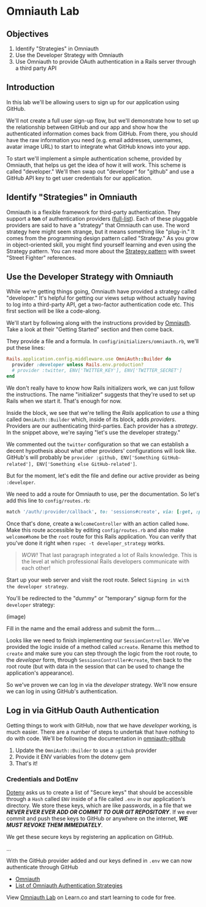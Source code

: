 # Omniauth Lab

## Objectives

1. Identify "Strategies" in Omniauth
2. Use the Developer Strategy with Omniauth
3. Use Omniauth to provide OAuth authentication in a Rails server through a
   third party API

## Introduction

In this lab we'll be allowing users to sign up for our application using
GitHub.

We'll not create a full user sign-up flow, but we'll demonstrate how to set up
the relationship between GitHub and our app and show how the authenticated
information comes back from GitHub. From there, you should have the raw
information you need (e.g. email addresses, usernames, avatar image URL) to
start to integrate what GitHub knows into your app.

To start we'll implement a simple authentication scheme, provided by Omniauth,
that helps us get the idea of how it will work. This scheme is called
"developer." We'll then swap out "developer" for "github" and use a GitHub API
key to get user credentials for our application.

## Identify "Strategies" in Omniauth

Omniauth is a flexible framework for third-party authentication. They support a
**ton** of authentication providers ([full-list][]). Each of these pluggable
providers are said to have a "strategy" that Omniauth can use. The word
strategy here might seem strange, but it means something like "plug-in." It
comes from the programming design pattern called "Strategy." As you grow in
object-oriented skill, you might find yourself learning and even using the
Strategy pattern. You can read more about the [Strategy pattern][strategy] with
sweet "Street Fighter" references.

## Use the Developer Strategy with Omniauth

While we're getting things going, Omniauth have provided a strategy called
"developer." It's helpful for getting our views setup without actually having
to log into a third-party API, get a two-factor authentication code etc. This
first section will be like a code-along.

We'll start by following along with the instructions provided by [Omniauth][].
Take a look at their "Getting Started" section and then come back.

They provide a file and a formula. In `config/initializers/omniauth.rb`, we'll
put these lines:

```ruby
Rails.application.config.middleware.use OmniAuth::Builder do
  provider :developer unless Rails.env.production?
  # provider :twitter, ENV['TWITTER_KEY'], ENV['TWITTER_SECRET']
end
```

We don't really have to know how Rails initializers work, we can just follow
the instructions. The name "initializer" suggests that they're used to set up
Rails when we start it. That's enough for now.

Inside the block, we see that we're telling the _Rails_ application to _use_ a
thing called `OmniAuth::Builder` which, inside of its block, adds _providers_.
Providers are our authenticating third-parties. Each provider has a _strategy_.
In the snippet above, we're saying "let's use the developer strategy."

We commented out the `twitter` configuration so that we can establish a decent
hypothesis about what other providers' configurations will look like. GitHub's
will probably be `provider :github, ENV['Something GitHub-related'],
ENV['Something else GitHub-related']`.

But for the moment, let's edit the file and define our active provider as being
`:developer`.

We need to add a route for Omniauth to use, per the documentation. So let's add
this line to `config/routes.rb`:

```ruby
match '/auth/:provider/callback', to: 'sessions#create', via: [:get, :post]
```

Once that's done, create a `WelcomeController` with an action called `home`.
Make this route accessible by editing `config/routes.rb` and also make
`welcome#home` be the `root` route for this Rails application. You can verify
that you've done it right when `rspec -t developer_strategy` works.

> _WOW!_ That last paragraph integrated a lot of Rails knowledge. This is the
> level at which professional Rails developers communicate with each other!

Start up your web server and visit the root route. Select `Signing in with the
developer strategy`.

You'll be redirected to the "dummy" or "temporary" signup form for the
`developer` strategy:

(image)

Fill in the name and the email address and submit the form....

Looks like we need to finish implementing our `SessionController`. We've
provided the logic inside of a method called `xcreate`. Rename this method to
`create` and make sure you can step through the logic from the root route, to
the _developer_ form, through `SessionsController#create`, then back to the
root route (but with data in the session that can be used to change the
application's appearance).

So we've proven we can log in via the _developer_ strategy. We'll now ensure we
can log in using GitHub's authentication.

## Log in via GitHub Oauth Authentication

Getting things to work with GitHub, now that we have _developer_ working, is
much easier. There are a number of steps to undertak that have _nothing_ to do
with code. We'll be following the documentation in [omniauth-github][oagh]

1. Update the `OmniAuth::Builder` to use a `:github` provider
2. Provide it ENV variables from the dotenv gem
3. That's it!

### Credentials and DotEnv

[Dotenv][dotenv] asks us to create a list of "Secure keys" that should be
accessible through a `Hash` called `ENV` inside of a file called `.env` in our
application's directory. We store these keys, which are like passwords, in a
file that we ***NEVER EVER EVER ADD OR COMMIT TO OUR GIT REPOSITORY***. If we
ever commit and push these keys to GitHub or anywhere on the internet, ***WE
MUST REVOKE THEM IMMEDIATELY***.

We get these secure keys by registering an application on GitHub.

...

With the GitHub provider added and our keys defined in `.env` we can now
authenticate through GitHub

* [Omniauth][]
* [List of Omniauth Authentication Strategies][full-list]


[Omniauth]: https://github.com/intridea/omniauth
[full-list]: https://github.com/omniauth/omniauth/wiki/List-of-Strategies
[strategy]: https://www.geeksforgeeks.org/strategy-pattern-set-1/
[oagh]: https://github.com/omniauth/omniauth-github
[dotenv]: https://github.com/bkeepers/dotenv

<p data-visibility='hidden'>View <a href='https://learn.co/lessons/omniauth_lab' title='Omniauth Lab'>Omniauth Lab</a> on Learn.co and start learning to code for free.</p>
